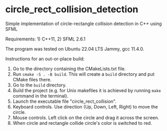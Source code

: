 # circle_rect_collision_detection
Simple implementation of circle-rectangle collision detection in C++ using SFML

Requirements: 1) C++11, 2) SFML 2.6.1

The program was tested on Ubuntu 22.04 LTS Jammy, gcc 11.4.0.

Instructions for an out-or-place build:
1) Go to the directory containing the CMakeLists.txt file.
2) Run `cmake -S . -B build`. This will create a `build` directory and put CMake files there.
3) Go to the `build` directory.
4) Build the project (e.g. for Unix makefiles it is achieved by running `make` command in the terminal).
5) Launch the executable file "circle_rect_collision".
6) Keyboard controls. Use direction (Up, Down, Left, Right) to move the circle.
7) Mouse controls. Left click on the circle and drag it across the screen.
8) When circle and rectangle collide circle's color is switched to red. 
